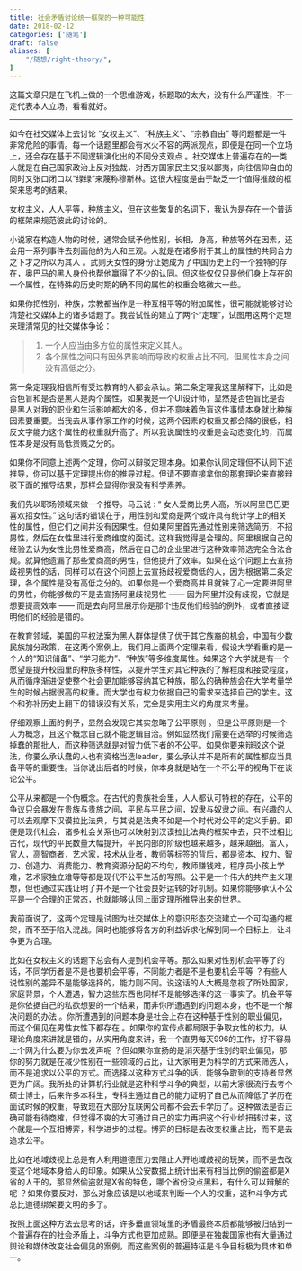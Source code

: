 ```yaml
---
title: 社会矛盾讨论统一框架的一种可能性
date: 2018-02-12
categories: ['随笔']
draft: false
aliases: [
    "/随想/right-theory/",
]
---
```


这篇文章只是在飞机上做的一个思维游戏，标题取的太大，没有什么严谨性，不一定代表本人立场，看看就好。

---

如今在社交媒体上去讨论 “女权主义”、“种族主义”、“宗教自由” 等问题都是一件非常危险的事情。每一个话题里都会有水火不容的两派观点，即便是在同一个立场上，还会存在基于不同逻辑演化出的不同分支观点 。社交媒体上普遍存在的一类人就是在自己国家政治上反对独裁，对西方国家民主又报以鄙夷，向往信仰自由的同时又张口闭口以“绿绿”来蔑称穆斯林。这很大程度是由于缺乏一个值得推敲的框架来思考的结果。

女权主义，人人平等，种族主义，但在这些繁复的名词下，我认为是存在一个普适的框架来规范彼此的讨论的。

小说家在构造人物的时候，通常会赋予他性别，长相，身高，种族等外在因素，还会用一系列事件去刻画他的为人和三观。人就是在诸多附于其上的属性的共同合力之下才之所以为其人 。武则天女性的身份让她成为了中国历史上的一个独特的存在，奥巴马的黑人身份也帮他赢得了不少的认同。但这些仅仅只是他们身上存在的一个属性，在特殊的历史时期的确不同的属性的权重会略微大一些。

如果你把性别，种族，宗教都当作是一种互相平等的附加属性，很可能就能够讨论清楚社交媒体上的诸多话题了。我尝试性的建立了两个“定理”，试图用这两个定理来理清常见的社交媒体争论：

> 1. 一个人应当由多方位的属性来定义其人。
> 2. 各个属性之间只有因外界影响而导致的权重占比不同，但属性本身之间没有高低之分。

第一条定理我相信所有受过教育的人都会承认。第二条定理我这里解释下，比如是否色盲和是否是黑人是两个属性，如果我是一个UI设计师，显然是否色盲比是否是黑人对我的职业和生活影响都大的多，但并不意味着色盲这件事情本身就比种族因素要重要。当我去从事作家工作的时候，这两个因素的权重又都会降的很低，相反文字能力这个属性的权重就升高了。所以我说属性的权重是会动态变化的，而属性本身是没有高低贵贱之分的。

如果你不同意上述两个定理，你可以辩驳定理本身。如果你认同定理但不认同下述推导，你可以基于定理提出你的推导过程。但请不要直接拿你的那套理论来直接辩驳下面的推导结果，那样会显得你很没有科学素养。

我们先以职场领域来做一个推导。马云说 : “ 女人爱商比男人高，所以阿里巴巴更喜欢招女性。” 这句话的错误在于，用性别和爱商是两个或许具有统计学上的相关性的属性，但它们之间并没有因果性。但如果阿里首先通过性别来筛选简历，不招男性，然后在女性里进行爱商维度的面试。这样我觉得是合理的。阿里根据自己的经验去认为女性比男性爱商高，然后在自己的企业里进行这种效率筛选完全合法合规。就算他遗漏了那些爱商高的男性，但他提升了效率。如果在这个问题上去宣扬歧视男性的话，同样可以在这个问题上去宣扬歧视爱商低的人，因为根据第二条定理，各个属性是没有高低之分的。如果你是一个爱商高并且就铁了心一定要进阿里的男性，你能够做的不是去宣扬阿里歧视男性 —— 因为阿里并没有歧视，它就是想要提高效率 —— 而是去向阿里展示你是那个违反他们经验的例外，或者直接证明他们的经验是错的。

在教育领域，美国的平权法案为黑人群体提供了优于其它族裔的机会，中国有少数民族加分政策，在这两个案例上，我们用上面两个定理来看，假设大学看重的是一个人的“知识储备”、“学习能力”、“种族”等多维度属性。如果这个大学就是有一个愿望是提升校园里的种族多样性，以提升学生对其它种族的了解程度和接受程度，从而循序渐进促使整个社会更加能够容纳其它种族，那么的确种族会在大学考量学生的时候占据很高的权重。而大学也有权力依据自己的需求来选择自己的学生。这个和弥补历史上翻下的错误没有关系，完全是实用主义的角度来考量。

仔细观察上面的例子，显然会发现它其实忽略了公平原则 。但是公平原则是一个人为概念，且这个概念自己就不能逻辑自洽。例如显然我们需要在选举的时候筛选掉蠢的那批人，而这种筛选就是对智力低下者的不公平。如果你要来辩驳这个说法，你要么承认蠢的人也有资格当选leader，要么承认并不是所有的属性都应当具备平等的重要性。当你说出后者的时候，你本身就是站在一个不公平的视角下在谈论公平。

公平从来都是一个伪概念。在古代的贵族社会里，人人都认可特权的存在，公平的争议只会暴发在贵族与贵族之间，平民与平民之间，奴隶与奴隶之间。有兴趣的人可以去观摩下汉谟拉比法典，与其说是法典不如是一个时代对公平的定义手册。即便是现代社会，诸多社会关系也可以映射到汉谟拉比法典的框架中去，只不过相比古代，现代的平民数量大幅提升，平民内部的阶级也越来越多，越来越细。富人，官人，高智商者，艺术家，技术从业者，教师等标签的背后，都是资本、权力、智力、创造力、消费能力、教育资源分配的不均匀，教师赚钱难，程序员小孩上学难，艺术家独立难等等都是现代不公平生活的写照。公平是一个伟大的共产主义理想，但也通过实践证明了并不是一个社会良好运转的好机制。如果你能够承认不公平是一个合理的正常态，也就能够认同上面定理所推导出来的世界。

我前面说了，这两个定理是试图为社交媒体上的意识形态交流建立一个可沟通的框架，而不至于陷入混战。同时也能够将各方的利益诉求化解到同一个目标上，让斗争更为合理。

比如在女权主义的话题下总会有人提到机会平等。那么如果对性别机会平等了的话，不同学历者是不是也要机会平等，不同能力者是不是也要机会平等 ？有些人说性别的差异不是能够选择的，能力则不同。说这话的人大概是忽视了所处国家，家庭背景，个人遭遇，智力这些东西也同样不是能够选择的这一事实了。机会平等是你依据自己的私欲想要的一个结果，而非你所遭遇到的问题本身，也不是一个解决问题的办法 。你所遭遇到的问题本身是社会上存在这种基于性别的职业偏见，而这个偏见在男性女性下都存在 。如果你的宣传点都局限于争取女性的权力，从理论角度来讲就是错的，从实用角度来讲，我一个直男每天996的工作，好不容易上个网为什么要为你去发声呢 ？但如果你宣扬的是消灭基于性别的职业偏见，那你的努力就是在减少性别在一些领域的占比，让大家用更为科学的方式来筛选人，而不是追求以公平的方式。而选择以这种方式斗争的话，能够争取到的支持者显然更为广阔。我所处的计算机行业就是这种科学斗争的典型，以前大家很流行去考个硕士博士，后来许多本科生，专科生通过自己的能力证明了自己从而降低了学历在面试时候的权重，导致现在大部分互联网公司都不会去卡学历了。这种做法是否正确可能有待商榷，但觉得不爽的大可通过自己的实力再把这个行业给扭转过来，这个就是一个互相博弈，科学进步的过程。博弈的目标是去改变权重占比，而不是去追求公平。

比如在地域歧视上总是有人利用道德压力去阻止人开地域歧视的玩笑，而不是去改变这个地域本身给人的印象。如果从公安数据上统计出来有相当比例的偷盗都是X省的人干的，那显然偷盗就是X省的特色，哪个省份没点黑料，有什么可以辩解的呢 ？如果你要反对，那么对象应该是以地域来判断一个人的权重，这种斗争方式总比道德绑架要文明的多了。

按照上面这种方法去思考的话，许多垂直领域里的矛盾最终本质都能够被归结到一个普遍存在的社会矛盾上，斗争方式也更加成熟。即便是在独裁国家也有大量通过舆论和媒体改变社会偏见的案例，而这些案例的普遍特征是斗争目标极为具体和单一。
